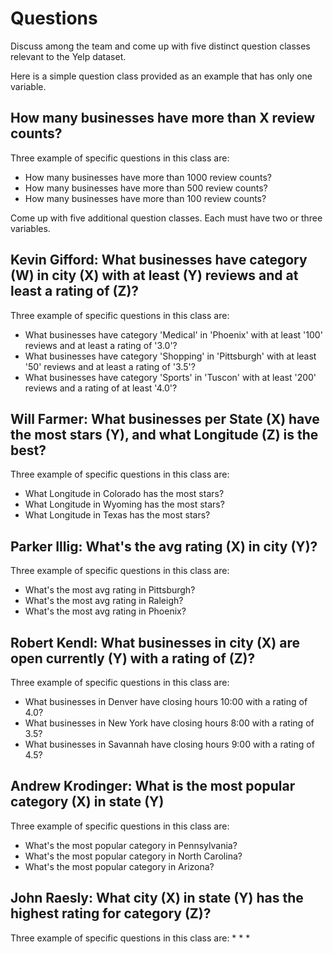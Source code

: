 # Questions

Discuss among the team and come up with five distinct question classes
relevant to the Yelp dataset.

Here is a simple question class provided as an example that has only one
variable.

## How many businesses have more than X review counts?
Three example of specific questions in this class are:
* How many businesses have more than 1000 review counts?
* How many businesses have more than 500 review counts?
* How many businesses have more than 100 review counts?

Come up with five additional question classes. Each must have two or three
variables.

## Kevin Gifford: What businesses have category (W) in city (X) with at least (Y) reviews and at least a rating of (Z)?
Three example of specific questions in this class are:
* What businesses have category 'Medical' in 'Phoenix' with at least '100' reviews and at least a rating of '3.0'?
* What businesses have category 'Shopping' in 'Pittsburgh' with at least '50' reviews and at least a rating of '3.5'?
* What businesses have category 'Sports' in 'Tuscon' with at least '200' reviews and a rating of at least '4.0'?

## Will Farmer: What businesses per State (X) have the most stars (Y), and what Longitude (Z) is the best?
Three example of specific questions in this class are:
* What Longitude in Colorado has the most stars?
* What Longitude in Wyoming has the most stars?
* What Longitude in Texas has the most stars?

## Parker Illig: What's the avg rating (X) in city (Y)?
Three example of specific questions in this class are:
* What's the most avg rating in Pittsburgh?
* What's the most avg rating in Raleigh?
* What's the most avg rating in Phoenix?

## Robert Kendl: What businesses in city (X) are open currently (Y) with a rating of (Z)?
Three example of specific questions in this class are:
* What businesses in Denver have closing hours 10:00 with a rating of 4.0?
* What businesses in New York have closing hours 8:00 with a rating of 3.5?
* What businesses in Savannah have closing hours 9:00 with a rating of 4.5?

## Andrew Krodinger: What is the most popular category (X) in state (Y)
Three example of specific questions in this class are:
* What's the most popular category in Pennsylvania?
* What's the most popular category in North Carolina?
* What's the most popular category in Arizona?

## John Raesly: What city (X) in state (Y) has the highest rating for category (Z)?
Three example of specific questions in this class are:
* 
* 
* 
